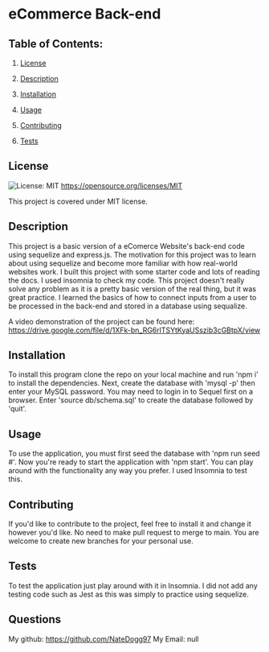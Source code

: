 # eCommerce Back-end

  ## Table of Contents:

  1. [License](#License)

  2. [Description](#Description)

  3. [Installation](#Installation)

  4. [Usage](#Usage)

  5. [Contributing](#Contributing)

  6. [Tests](#Tests)


  ## License

  ![License: MIT](https://img.shields.io/badge/License-MIT-yellow.svg) https://opensource.org/licenses/MIT

  This project is covered under MIT license.

  ## Description

  This project is a basic version of a eComerce Website's back-end code using sequelize and express.js. The motivation for this project was to learn about using sequelize and become more familiar with how real-world websites work. I built this project with some starter code and lots of reading the docs. I used insomnia to check my code. This project doesn't really solve any problem as it is a pretty basic version of the real thing, but it was great practice. I learned the basics of how to connect inputs from a user to be processed in the back-end and stored in a database using sequalize.

  A video demonstration of the project can be found here: 
  https://drive.google.com/file/d/1XFk-bn_RG6rlTSYtKyaUSszib3cGBtpX/view

  ## Installation

  To install this program clone the repo on your local machine and run 'npm i' to install the dependencies. Next, create the database with 'mysql -p' then enter your MySQL password. You may need to login in to Sequel first on a browser. Enter 'source db/schema.sql' to create the database followed by 'quit'.

  ## Usage

  To use the application, you must first seed the database with 'npm run seed #'. Now you're ready to start the application with 'npm start'. You can play around with the functionality any way you prefer. I used Insomnia to test this.

  ## Contributing

  If you'd like to contribute to the project, feel free to install it and change it however you'd like. No need to make pull request to merge to main. You are welcome to create new branches for your personal use.

  ## Tests

  To test the application just play around with it in Insomnia. I did not add any testing code such as Jest as this was simply to practice using sequelize.

  ## Questions

  My github:
  https://github.com/NateDogg97
  My Email:
  null